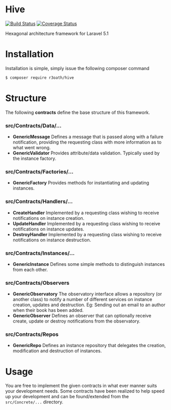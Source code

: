 # Hive

[![Build Status](https://travis-ci.org/r3oath/hive.svg?branch=master)](https://travis-ci.org/r3oath/hive) 
[![Coverage Status](https://coveralls.io/repos/r3oath/hive/badge.svg?branch=master&service=github)](https://coveralls.io/github/r3oath/hive?branch=master)

Hexagonal architecture framework for Laravel 5.1

# Installation

Installation is simple, simply issue the following composer command

```bash
$ composer require r3oath/hive
```

# Structure

The following **contracts** define the base structure of this framework.

### src/Contracts/Data/...
- **GenericMessage** Defines a message that is passed along with a failure notification, providing the requesting class with more information as to what went wrong. 
- **GenericValidator** Provides attribute/data validation. Typically used by the instance factory.

### src/Contracts/Factories/...
- **GenericFactory** Provides methods for instantiating and updating instances.

### src/Contracts/Handlers/...
- **CreateHandler** Implemented by a requesting class wishing to receive notifications on instance creation.
- **UpdateHandler** Implemented by a requesting class wishing to receive notifications on instance updates.
- **DestroyHandler** Implemented by a requesting class wishing to receive notifications on instance destruction.

### src/Contracts/Instances/...
- **GenericInstance** Defines some simple methods to distinguish instances from each other.

### src/Contracts/Observers
- **GenericObservatory** The observatory interface allows a repository (or another class) to notify a number of different services on instance creation, updates and destruction. Eg: Sending out an email to an author when their book has been added.
- **GenericObserver** Defines an observer that can optionally receive create, update or destroy notifications from the observatory.

### src/Contracts/Repos
- **GenericRepo** Defines an instance repository that delegates the creation, modification and destruction of instances.

# Usage

You are free to implement the given contracts in what ever manner suits your development needs. Some contracts have been realized to help speed up your development and can be found/extended from the `src/Concrete/...` directory.